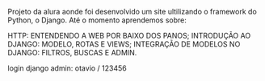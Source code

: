 Projeto da alura aonde foi desenvolvido um site ultilizando o framework do Python, o Django.
Até o momento aprendemos sobre:

HTTP: ENTENDENDO A WEB POR BAIXO DOS PANOS;
INTRODUÇÃO AO DJANGO: MODELO, ROTAS E VIEWS;
INTEGRAÇÃO DE MODELOS NO DJANGO: FILTROS, BUSCAS E ADMIN.

login django admin:  otavio / 123456

